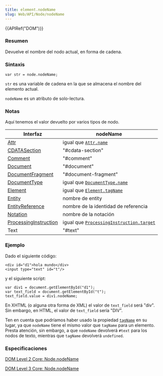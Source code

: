 ```yaml
---
title: element.nodeName
slug: Web/API/Node/nodeName
---
```


{{APIRef("DOM")}}

### Resumen

Devuelve el nombre del nodo actual, en forma de cadena.

### Sintaxis

```
var str = node.nodeName;
```

`str` es una variable de cadena en la que se almacena el nombre del elemento actual.

`nodeName` es un atributo de solo-lectura.

### Notas

Aquí tenemos el valor devuelto por varios tipos de nodo.

| Interfaz                                               | nodeName                                                                         |
| ------------------------------------------------------ | -------------------------------------------------------------------------------- |
| [Attr](/es/docs/DOM/Attr)                                   | igual que [`Attr.name`](/es/docs/DOM/Attr.name)                                       |
| [CDATASection](/es/docs/DOM/CDATASection)                   | "#cdata-section"                                                                 |
| [Comment](/es/docs/DOM/Comment)                             | "#comment"                                                                       |
| [Document](/es/docs/Web/API/Document)                           | "#document"                                                                      |
| [DocumentFragment](/es/docs/DOM/DocumentFragment)           | "#document-fragment"                                                             |
| [DocumentType](/es/docs/DOM/DocumentType)                   | igual que [`DocumentType.name`](/es/docs/DOM/DocumentType.name)                       |
| [Element](/es/docs/Web/API/Element)                             | igual que [`Element.tagName`](/es/docs/Web/API/Element/tagName)                           |
| [Entity](/es/docs/DOM/Entity)                               | nombre de entity                                                                 |
| [EntityReference](/es/docs/DOM/EntityReference)             | nombre de la identidad de referencia                                             |
| [Notation](/es/docs/DOM/Notation)                           | nombre de la notación                                                            |
| [ProcessingInstruction](/es/docs/DOM/ProcessingInstruction) | igual que [`ProcessingInstruction.target`](/es/docs/DOM/ProcessingInstruction.target) |
| Text                                                   | "#text"                                                                          |

### Ejemplo

Dado el siguiente código:

```
<div id="d1">hola mundo</div>
<input type="text" id="t"/>
```

y el siguiente script:

```
var div1 = document.getElementById("d1");
var text_field = document.getElementById("t");
text_field.value = div1.nodeName;
```

En XHTML (o alguna otra forma de XML) el valor de `text_field` será "div". Sin embargo, en HTML, el valor de `text_field` sería "DIV".

Ten en cuenta que podríamos haber usado la propiedad [`tagName`](/es/docs/Web/API/Element/tagName) en su lugar, ya que `nodeName` tiene el mismo valor que `tagName` para un elemento. Presta atención, sin embargo, a que `nodeName` devolverá `#text` para los nodos de texto, mientras que `tagName` devolverá `undefined`.

### Especificaciones

[DOM Level 2 Core: Node.nodeName](https://www.w3.org/TR/DOM-Level-2-Core/core.html#ID-F68D095)

[DOM Level 3 Core: Node.nodeName](https://www.w3.org/TR/DOM-Level-3-Core/core.html#ID-F68D095)
